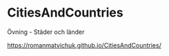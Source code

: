 # CitiesAndCountries
Övning - Städer och länder

https://romanmatvichuk.github.io/CitiesAndCountries/
